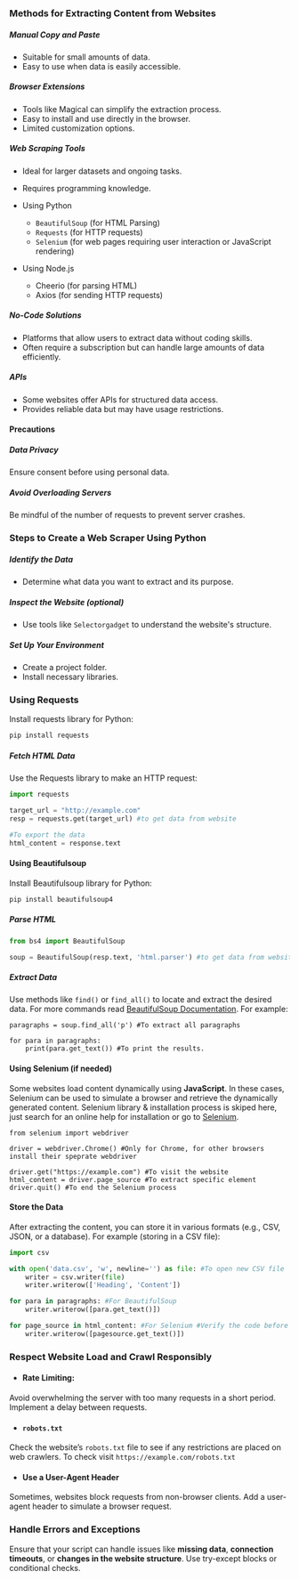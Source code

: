 ### Methods for Extracting Content from Websites

##### Manual Copy and Paste
- Suitable for small amounts of data.
- Easy to use when data is easily accessible.

##### Browser Extensions
- Tools like Magical can simplify the extraction process.
- Easy to install and use directly in the browser.
- Limited customization options.

##### Web Scraping Tools
- Ideal for larger datasets and ongoing tasks.
- Requires programming knowledge.
  
- Using Python
	- `BeautifulSoup` (for HTML Parsing)
	- `Requests` (for HTTP requests)
	- `Selenium` (for web pages requiring user interaction or JavaScript rendering)

- Using Node.js
	- Cheerio (for parsing HTML)
	- Axios (for sending HTTP requests)

##### No-Code Solutions
  - Platforms that allow users to extract data without coding skills.
  - Often require a subscription but can handle large amounts of data efficiently.

##### APIs 
  - Some websites offer APIs for structured data access.
  - Provides reliable data but may have usage restrictions.

#### Precautions

##### Data Privacy
Ensure consent before using personal data.

##### Avoid Overloading Servers
Be mindful of the number of requests to prevent server crashes.

### Steps to Create a Web Scraper Using Python

##### Identify the Data
   - Determine what data you want to extract and its purpose.

##### Inspect the Website (optional)
   - Use tools like `Selectorgadget` to understand the website's structure.

##### Set Up Your Environment 
   - Create a project folder.
   - Install necessary libraries.

### Using Requests
Install requests library for Python:
```bash
pip install requests
```

##### Fetch HTML Data
Use the Requests library to make an HTTP request:
```python
import requests

target_url = "http://example.com"
resp = requests.get(target_url) #to get data from website

#To export the data
html_content = response.text
```

#### Using Beautifulsoup
Install Beautifulsoup library for Python:
```bash
pip install beautifulsoup4
```

##### Parse HTML
```python
from bs4 import BeautifulSoup

soup = BeautifulSoup(resp.text, 'html.parser') #to get data from website
```

##### Extract Data
Use methods like `find()` or `find_all()` to locate and extract the desired data. For more commands read [BeautifulSoup Documentation](https://www.crummy.com/software/BeautifulSoup/bs4/doc/).
For example:
```pyhton
paragraphs = soup.find_all('p') #To extract all paragraphs

for para in paragraphs:
	print(para.get_text()) #To print the results.
```

#### Using Selenium (if needed)
Some websites load content dynamically using **JavaScript**. In these cases, Selenium can be used to simulate a browser and retrieve the dynamically generated content.
Selenium library & installation process is skiped here, just search for an online help for installation or go to [Selenium](https://www.selenium.dev/).
```pyhton
from selenium import webdriver

driver = webdriver.Chrome() #Only for Chrome, for other browsers install their speprate webdriver

driver.get("https://example.com") #To visit the website
html_content = driver.page_source #To extract specific element
driver.quit() #To end the Selenium process
```

#### Store the Data
After extracting the content, you can store it in various formats (e.g., CSV, JSON, or a database).
For example (storing in a CSV file):
```python
import csv

with open('data.csv', 'w', newline='') as file: #To open new CSV file
	writer = csv.writer(file)
	writer.writerow(['Heading', 'Content'])

for para in paragraphs: #For BeautifulSoup
	writer.writerow([para.get_text()])

for page_source in html_content: #For Selenium #Verify the code before using
	writer.writerow([pagesource.get_text()])
```

### Respect Website Load and Crawl Responsibly
- #### Rate Limiting:
Avoid overwhelming the server with too many requests in a short period. Implement a delay between requests.

- #### `robots.txt`
Check the website’s `robots.txt` file to see if any restrictions are placed on web crawlers.
To check visit `https://example.com/robots.txt`

- #### Use a User-Agent Header
Sometimes, websites block requests from non-browser clients. Add a user-agent header to simulate a browser request.

### Handle Errors and Exceptions
Ensure that your script can handle issues like **missing data**, **connection timeouts**, or **changes in the website structure**. Use try-except blocks or conditional checks.
